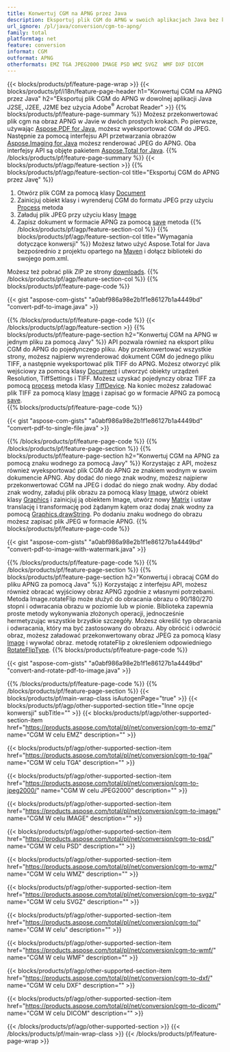 ```yaml
---
title: Konwertuj CGM na APNG przez Java
description: Eksportuj plik CGM do APNG w swoich aplikacjach Java bez korzystania z aplikacji innych firm
url_ignore: /pl/java/conversion/cgm-to-apng/
family: total
platformtag: net
feature: conversion
informat: CGM
outformat: APNG
otherformats: EMZ TGA JPEG2000 IMAGE PSD WMZ SVGZ  WMF DXF DICOM
---
```

{{< blocks/products/pf/feature-page-wrap >}}
{{< blocks/products/pf/i18n/feature-page-header h1="Konwertuj CGM na APNG przez Java" h2="Eksportuj plik CGM do APNG w dowolnej aplikacji Java J2SE, J2EE, J2ME bez użycia Adobe<sup>&reg;</sup> Acrobat Reader" >}}
{{% blocks/products/pf/feature-page-summary %}}
Możesz przekonwertować plik cgm na obraz APNG w Javie w dwóch prostych krokach. Po pierwsze, używając [Aspose.PDF for Java](https://products.aspose.com/pdf/java/), możesz wyeksportować CGM do JPEG. Następnie za pomocą interfejsu API przetwarzania obrazów [Aspose.Imaging for Java](https://products.aspose.com/imaging/java/) możesz renderować JPEG do APNG. Oba interfejsy API są objęte pakietem [Aspose.Total for Java](https://products.aspose.com/total/java/).
{{% /blocks/products/pf/feature-page-summary  %}}
{{< blocks/products/pf/agp/feature-section >}}
{{% blocks/products/pf/agp/feature-section-col title="Eksportuj CGM do APNG przez Javę" %}}
1. Otwórz plik CGM za pomocą klasy [Document](https://reference.aspose.com/pdf/java/com.aspose.pdf/Document)
2. Zainicjuj obiekt klasy i wyrenderuj CGM do formatu JPEG przy użyciu [Process](https://reference.aspose.com/pdf/java/com.aspose.pdf.devices/JpegDevice#process-com.aspose.pdf.Page-java.io.OutputStream-) metoda
3. Załaduj plik JPEG przy użyciu klasy [Image](https://reference.aspose.com/imaging/java/com.aspose.imaging/Image)
4. Zapisz dokument w formacie APNG za pomocą [save](https://reference.aspose.com/imaging/java/com.aspose.imaging/Image#save-java.lang.String-com.aspose.imaging.ImageOptionsBase-) metoda
{{% /blocks/products/pf/agp/feature-section-col %}}
{{% blocks/products/pf/agp/feature-section-col title="Wymagania dotyczące konwersji" %}}
Możesz łatwo użyć Aspose.Total for Java bezpośrednio z projektu opartego na [Maven](https://repository.aspose.com/webapp/#/artifacts/browse/tree/General/repo/com/aspose/aspose-total) i dołącz biblioteki do swojego pom.xml.

Możesz też pobrać plik ZIP ze strony [downloads](https://releases.aspose.comtotal/java).
{{% /blocks/products/pf/agp/feature-section-col %}}
{{% blocks/products/pf/feature-page-code %}}

{{< gist "aspose-com-gists" "a0abf986a98e2b1f1e86127b1a4449bd" "convert-pdf-to-image.java" >}}


{{% /blocks/products/pf/feature-page-code %}}
{{< /blocks/products/pf/agp/feature-section >}}
{{% blocks/products/pf/feature-page-section  h2="Konwertuj CGM na APNG w jednym pliku za pomocą Javy" %}}
API pozwala również na eksport pliku CGM do APNG do pojedynczego pliku. Aby przekonwertować wszystkie strony, możesz najpierw wyrenderować dokument CGM do jednego pliku TIFF, a następnie wyeksportować plik TIFF do APNG. Możesz otworzyć plik wejściowy za pomocą klasy [Document](https://reference.aspose.com/pdf/java/com.aspose.pdf/Document) i utworzyć obiekty urządzeń Resolution, TiffSettings i TIFF. Możesz uzyskać pojedynczy obraz TIFF za pomocą [process](https://reference.aspose.com/pdf/java/com.aspose.pdf.devices/TiffDevice#process-com.aspose.pdf.IDocument-int-int-java.io.OutputStream-) metoda klasy [TiffDevice](https://reference.aspose.com/pdf/java/com.aspose.pdf.devices/TiffDevice). Na koniec możesz załadować plik TIFF za pomocą klasy [Image](https://reference.aspose.com/imaging/java/com.aspose.imaging/Image) i zapisać go w formacie APNG za pomocą [save](https://reference.aspose.com/imaging/java/com.aspose.imaging/Image#save-java.lang.String-com.aspose.imaging.ImageOptionsBase-).  
{{% blocks/products/pf/feature-page-code %}}

{{< gist "aspose-com-gists" "a0abf986a98e2b1f1e86127b1a4449bd" "convert-pdf-to-single-file.java" >}}

{{% /blocks/products/pf/feature-page-code  %}}
{{% /blocks/products/pf/feature-page-section %}}
{{% blocks/products/pf/feature-page-section  h2="Konwertuj CGM na APNG za pomocą znaku wodnego za pomocą Javy" %}}
Korzystając z API, możesz również wyeksportować plik CGM do APNG ze znakiem wodnym w swoim dokumencie APNG. Aby dodać do niego znak wodny, możesz najpierw przekonwertować CGM na JPEG i dodać do niego znak wodny. Aby dodać znak wodny, załaduj plik obrazu za pomocą klasy [Image](https://reference.aspose.com/imaging/java/com.aspose.imaging/Image), utwórz obiekt klasy [Graphics](https://reference.aspose.com/imaging/java/com.aspose.imaging/Graphics) i zainicjuj ją obiektem Image, utwórz nowy [Matrix](https://reference.aspose.com/imaging/java/com.aspose.imaging/Matrix) i ustaw translację i transformację pod żądanym kątem oraz dodaj znak wodny za pomocą [Graphics.drawString](https://reference.aspose.com/imaging/java/com.aspose.imaging/Graphics#drawString-java.lang.String-com.aspose.imaging.Font-com.aspose.imaging.Brush-float-float-). Po dodaniu znaku wodnego do obrazu możesz zapisać plik JPEG w formacie APNG. 
{{% blocks/products/pf/feature-page-code %}}

{{< gist "aspose-com-gists" "a0abf986a98e2b1f1e86127b1a4449bd" "convert-pdf-to-image-with-watermark.java" >}}

{{% /blocks/products/pf/feature-page-code  %}}
{{% /blocks/products/pf/feature-page-section %}}
{{% blocks/products/pf/feature-page-section  h2="Konwertuj i obracaj CGM do pliku APNG za pomocą Java" %}}
Korzystając z interfejsu API, możesz również obracać wyjściowy obraz APNG zgodnie z własnymi potrzebami. Metoda Image.rotateFlip może służyć do obracania obrazu o 90/180/270 stopni i odwracania obrazu w poziomie lub w pionie. Biblioteka zapewnia proste metody wykonywania złożonych operacji, jednocześnie hermetyzując wszystkie brzydkie szczegóły. Możesz określić typ obracania i odwracania, który ma być zastosowany do obrazu. Aby obrócić i odwrócić obraz, możesz załadować przekonwertowany obraz JPEG za pomocą klasy [Image](https://reference.aspose.com/imaging/java/com.aspose.imaging/Image) i wywołać obraz. metodę rotateFlip z określeniem odpowiedniego [RotateFlipType](https://reference.aspose.com/imaging/java/com.aspose.imaging/RotateFlipType). 
{{% blocks/products/pf/feature-page-code %}}

{{< gist "aspose-com-gists" "a0abf986a98e2b1f1e86127b1a4449bd" "convert-and-rotate-pdf-to-image.java" >}}

{{% /blocks/products/pf/feature-page-code  %}}
{{% /blocks/products/pf/feature-page-section %}}
{{< blocks/products/pf/main-wrap-class isAutogenPage="true" >}}
{{< blocks/products/pf/agp/other-supported-section title="Inne opcje konwersji" subTitle="" >}}
{{< blocks/products/pf/agp/other-supported-section-item href="https://products.aspose.com/total/pl/net/conversion/cgm-to-emz/" name="CGM W celu EMZ" description="" >}}

{{< blocks/products/pf/agp/other-supported-section-item href="https://products.aspose.com/total/pl/net/conversion/cgm-to-tga/" name="CGM W celu TGA" description="" >}}

{{< blocks/products/pf/agp/other-supported-section-item href="https://products.aspose.com/total/pl/net/conversion/cgm-to-jpeg2000/" name="CGM W celu JPEG2000" description="" >}}

{{< blocks/products/pf/agp/other-supported-section-item href="https://products.aspose.com/total/pl/net/conversion/cgm-to-image/" name="CGM W celu IMAGE" description="" >}}

{{< blocks/products/pf/agp/other-supported-section-item href="https://products.aspose.com/total/pl/net/conversion/cgm-to-psd/" name="CGM W celu PSD" description="" >}}

{{< blocks/products/pf/agp/other-supported-section-item href="https://products.aspose.com/total/pl/net/conversion/cgm-to-wmz/" name="CGM W celu WMZ" description="" >}}

{{< blocks/products/pf/agp/other-supported-section-item href="https://products.aspose.com/total/pl/net/conversion/cgm-to-svgz/" name="CGM W celu SVGZ" description="" >}}

{{< blocks/products/pf/agp/other-supported-section-item href="https://products.aspose.com/total/pl/net/conversion/cgm-to/" name="CGM W celu" description="" >}}

{{< blocks/products/pf/agp/other-supported-section-item href="https://products.aspose.com/total/pl/net/conversion/cgm-to-wmf/" name="CGM W celu WMF" description="" >}}

{{< blocks/products/pf/agp/other-supported-section-item href="https://products.aspose.com/total/pl/net/conversion/cgm-to-dxf/" name="CGM W celu DXF" description="" >}}

{{< blocks/products/pf/agp/other-supported-section-item href="https://products.aspose.com/total/pl/net/conversion/cgm-to-dicom/" name="CGM W celu DICOM" description="" >}}


{{< /blocks/products/pf/agp/other-supported-section >}}
{{< /blocks/products/pf/main-wrap-class >}}
{{< /blocks/products/pf/feature-page-wrap >}}